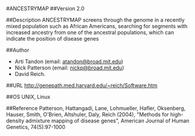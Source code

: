 #ANCESTRYMAP
##Version
2.0

##Description
ANCESTRYMAP screens through the genome in a recently mixed population such as African Americans, searching for segments with increased ancestry from one of the ancestral populations, which can indicate the position of disease genes

##Author
* Arti Tandon (email: atandon@broad.mit.edu)
* Nick Patterson (email: nickp@broad.mit.edu)
* David Reich.

##URL
http://genepath.med.harvard.edu/~reich/Software.htm

##OS
UNIX, Linux

##Reference
Patterson, Hattangadi, Lane, Lohmueller, Hafler, Oksenberg, Hauser, Smith, O'Brien, Altshuler, Daly, Reich (2004), "Methods for high-density admixture mapping of disease genes", American Journal of Human Genetics, 74(5):97-1000

